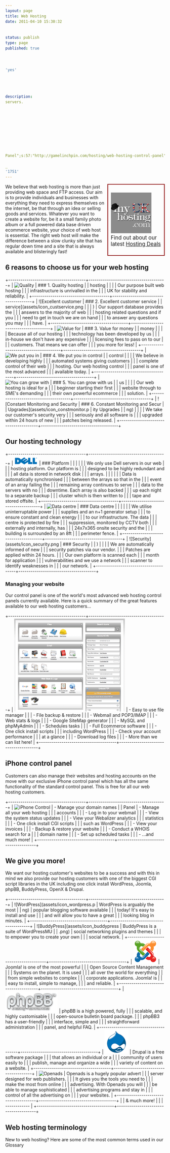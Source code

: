 ```yaml
---
layout: page
title: Web Hosting
date: 2011-04-10 15:30:32


status: publish
type: page
published: true



'yes'




description:
servers.









Panel";s:57:"http://gamelinchpin.com/hosting/web-hosting-control-panel";}s:4:"time";i:1422675784;}

_
'1751'
---
```

<div
style="float: right;
margin: 0 0 0.5em 0.5em;
padding: 0.5em;
border: 2px solid #800; font-size: 1.2em;
width: 160px;">

[![](assets/myukhosting_square128.png "my UK hosting")](http://myukhosting.com)
 Find out about our latest [Hosting Deals](http://myukhosting.com)

</div>

We believe that web hosting is more than just providing web space and
FTP access. Our aim is to provide individuals and businesses with
everything they need to express themselves on the internet, be that
through an idea or selling goods and services. Whatever you want to
create a website for, be it a small family photo album or a full powered
data base driven ecommerce website, your choice of web host is
essential. The right web host will make the difference between a slow
clunky site that has regular down time and a site that is always
available and blisteringly fast!

6 reasons to choose us for your web hosting
-------------------------------------------

+--------------------------------------+--------------------------------------+
| ![Quality                            | ### 1. Quality hosting               |
| hosting](assets/icon_quality.png)    |                                      |
|                                      | Our purpose built web hosting        |
|                                      | infrastructure is unrivalled in the  |
|                                      | UK for stability and reliability.    |
+--------------------------------------+--------------------------------------+
| ![Excellent customer                 | ### 2. Excellent customer service    |
| service](assets/icon_custservice.png |                                      |
| )                                    | Our support database provides the    |
|                                      | answers to the majority of web       |
|                                      | hosting related questions and if you |
|                                      | need to get in touch we are on hand  |
|                                      | to answer any questions you may      |
|                                      | have.                                |
+--------------------------------------+--------------------------------------+
| ![Value for                          | ### 3. Value for money               |
| money](assets/icon_value.png)        |                                      |
|                                      | Because all of our hosting           |
|                                      | technology has been developed by us  |
|                                      | in-house we don't have any expensive |
|                                      | licensing fees to pass on to our     |
|                                      | customers. That means we can offer   |
|                                      | you more for less!                   |
+--------------------------------------+--------------------------------------+
| ![We put you in                      | ### 4. We put you in control         |
| control](assets/icon_compete.png)    |                                      |
|                                      | We believe in developing highly      |
|                                      | automated systems giving customers   |
|                                      | complete control of their web        |
|                                      | hosting. Our web hosting control     |
|                                      | panel is one of the most advanced    |
|                                      | available today.                     |
+--------------------------------------+--------------------------------------+
| ![You can grow with                  | ### 5. You can grow with us          |
| us](assets/icon_growbusiness.png)    |                                      |
|                                      | Our web hosting is ideal for a       |
|                                      | beginner starting their first        |
|                                      | website through to SME's demanding   |
|                                      | their own powerful ecommerce         |
|                                      | solution.                            |
+--------------------------------------+--------------------------------------+
| ![Constant Monitoring and Security   | ### 6. Constant Monitoring and Secur |
| Upgrades](assets/icon_constmonitor.p | ity Upgrades                         |
| ng)                                  |                                      |
|                                      | We take our customer's security very |
|                                      | seriously and all software is        |
|                                      | upgraded within 24 hours of new      |
|                                      | patches being released.              |
+--------------------------------------+--------------------------------------+

Our hosting technology
----------------------

+--------------------------------------+--------------------------------------+
| ![Platform](assets/icon_dell.png)    | ### Platform                         |
|                                      |                                      |
|                                      | We only use Dell servers in our web  |
|                                      | hosting platform. Our platform is    |
|                                      | designed to be highly redundant and  |
|                                      | all data is stored in network disk   |
|                                      | arrays.                              |
|                                      |                                      |
|                                      | Data is automatically synchronised   |
|                                      | between the arrays so that in the    |
|                                      | event of an array failing the        |
|                                      | remaining array continues to serve   |
|                                      | data to the servers with no          |
|                                      | downtime. Each array is also backed  |
|                                      | up each night to a separate backup   |
|                                      | cluster which is then written to     |
|                                      | tape and stored offsite.             |
+--------------------------------------+--------------------------------------+
| ![Data centre                        | ### Data centre                      |
| ](assets/icon_datacentre.png)        |                                      |
|                                      | We utilise uninterruptable power     |
|                                      | supplies and an n+1 generator setup  |
|                                      | to ensure constant and clean energy  |
|                                      | to our infrastructure. The data      |
|                                      | centre is protected by fire          |
|                                      | suppression, monitored by CCTV both  |
|                                      | externally and internally, has       |
|                                      | 24x7x365 onsite security and the     |
|                                      | building is surrounded by an 8ft     |
|                                      | perimeter fence.                     |
+--------------------------------------+--------------------------------------+
| ![Security](assets/icon_security.png | ### Security                         |
| )                                    |                                      |
|                                      | We are automatically informed of new |
|                                      | security patches via our vendor.     |
|                                      | Patches are applied within 24 hours. |
|                                      | Our own platform is scanned each     |
|                                      | month for application                |
|                                      | vulnerabilities and we use a network |
|                                      | scanner to identify weaknesses in    |
|                                      | our network.                         |
+--------------------------------------+--------------------------------------+

### Managing your website

Our control panel is one of the world's most advanced web hosting
control panels currently available. Here is a quick summary of the great
features available to our web hosting customers...

+--------------------------------------+--------------------------------------+
| ![eXtend](assets/extend_mini.png)    | -   Easy to use file manager         |
|                                      | -   File backup & restore            |
|                                      | -   Webmail and POP3/IMAP            |
|                                      | -   Web stats & logs                 |
|                                      | -   Google SiteMap generator         |
|                                      | -   MySQL and phpMyAdmin             |
|                                      | -   Schedules tasks                  |
|                                      | -   Full Ecommerce software          |
|                                      | -   One click install scripts        |
|                                      |     including WordPress              |
|                                      | -   Check your account performance   |
|                                      |     at a glance                      |
|                                      | -   Download log files               |
|                                      | -   More than we can list here!      |
+--------------------------------------+--------------------------------------+

iPhone control panel
--------------------

Customers can also manage their websites and hosting accounts on the
move with our exclusive iPhone control panel which has all the same
functionality of the standard control panel. This is free for all our
web hosting customers.

+--------------------------------------+--------------------------------------+
| ![iPhone Control                     | -   Manage your domain names         |
| Panel](assets/iphone.jpg)            | -   Manage all your web hosting      |
|                                      |     accounts                         |
|                                      | -   Log in to your webmail           |
|                                      | -   View the system status updates   |
|                                      | -   View your Webalizer analytics    |
|                                      |     statistics                       |
|                                      | -   One click install CGI scripts    |
|                                      |     such as WordPress                |
|                                      | -   View your invoices               |
|                                      | -   Backup & restore your website    |
|                                      | -   Conduct a WHOIS search for a     |
|                                      |     domain name                      |
|                                      | -   Set up scheduled tasks           |
|                                      | -   ...and much more!                |
+--------------------------------------+--------------------------------------+

We give you more!
-----------------

We want our hosting customer's websites to be a success and with this in
mind we also provide our hosting customers with one of the biggest CGI
script libraries in the UK including one click install WordPress,
Joomla, phpBB, BuddyPress, OpenX & Drupal.

+--------------------------------------+--------------------------------------+
| ![WordPress](assets/icon_wordpress.p | WordPress is arguably the most       |
| ng)                                  | popular blogging software available  |
|                                      | today! It's easy to install and use  |
|                                      | and will allow you to have a great   |
|                                      | looking blog in minutes.             |
+--------------------------------------+--------------------------------------+
| ![BuddyPress](assets/icon_buddypress | BuddyPress is a suite of WordPressMU |
| .png)                                | social networking plugins and themes |
|                                      | to empower you to create your own    |
|                                      | social network.                      |
+--------------------------------------+--------------------------------------+
| ![Joomla](assets/icon_joomla.png)    | Joomla! is one of the most powerful  |
|                                      | Open Source Content Management       |
|                                      | Systems on the planet. It is used    |
|                                      | all over the world for everything    |
|                                      | from simple websites to complex      |
|                                      | corporate applications. Joomla! is   |
|                                      | easy to install, simple to manage,   |
|                                      | and reliable.                        |
+--------------------------------------+--------------------------------------+
| ![phpBB](assets/icon_phpbb.png)      | phpBB is a high powered, fully       |
|                                      | scalable, and highly customisable    |
|                                      | open-source bulletin board package.  |
|                                      | phpBB3 has a user-friendly           |
|                                      | interface, simple and                |
|                                      | straightforward administration       |
|                                      | panel, and helpful FAQ.              |
+--------------------------------------+--------------------------------------+
| ![Drupal](assets/icon_drupal.png)    | Drupal is a free software package    |
|                                      | that allows an individual or a       |
|                                      | community of users easily to         |
|                                      | publish, manage and organize a wide  |
|                                      | variety of content on a website.     |
+--------------------------------------+--------------------------------------+
| ![Openads](assets/icon_openx.png)    | Openads is a hugely popular advert   |
|                                      | server designed for web publishers.  |
|                                      | It gives you the tools you need to   |
|                                      | make the most from online            |
|                                      | advertising. With Openads you will   |
|                                      | be able to manage sophisticated      |
|                                      | advertising programs and stay in     |
|                                      | control of all the advertising on    |
|                                      | your websites.                       |
+--------------------------------------+--------------------------------------+
|                                      | & much more!                         |
|                                      | ------------                         |
+--------------------------------------+--------------------------------------+

Web hosting terminology
-----------------------

New to web hosting? Here are some of the most common terms used in our
Glossary
